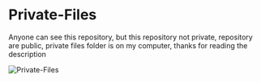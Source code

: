 # Private-Files
Anyone can see this repository, but this repository not private, repository are public, private files folder is on my computer, thanks for reading the description

![Private-Files](file:///C:/Users/acer/Private%20Files/ThisFolderPrperties.PNG)
